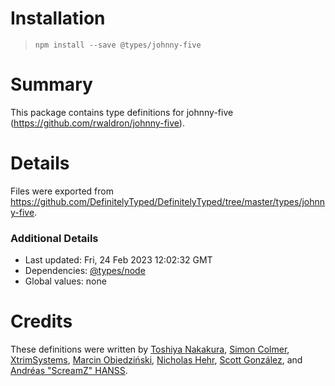 # Installation
> `npm install --save @types/johnny-five`

# Summary
This package contains type definitions for johnny-five (https://github.com/rwaldron/johnny-five).

# Details
Files were exported from https://github.com/DefinitelyTyped/DefinitelyTyped/tree/master/types/johnny-five.

### Additional Details
 * Last updated: Fri, 24 Feb 2023 12:02:32 GMT
 * Dependencies: [@types/node](https://npmjs.com/package/@types/node)
 * Global values: none

# Credits
These definitions were written by [Toshiya Nakakura](https://github.com/nakakura), [Simon Colmer](https://github.com/workshop2), [XtrimSystems](https://github.com/xtrimsystems), [Marcin Obiedziński](https://github.com/marcinobiedz), [Nicholas Hehr](https://github.com/HipsterBrown), [Scott González](https://github.com/scottgonzalez), and [Andréas "ScreamZ" HANSS](https://github.com/ScreamZ).

